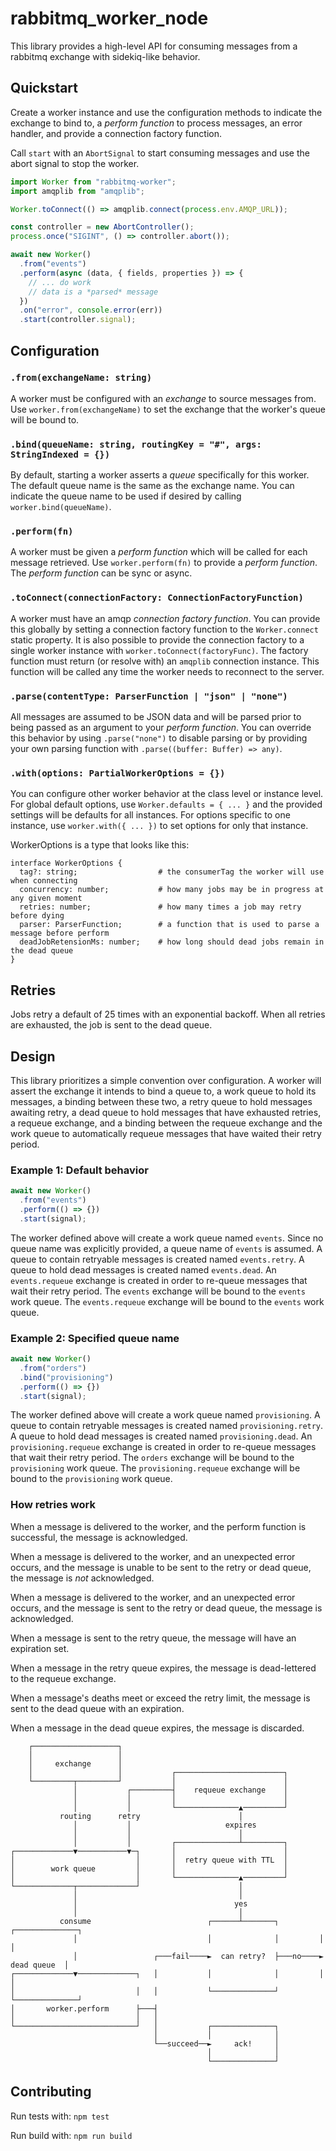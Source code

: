 # rabbitmq_worker_node

This library provides a high-level API for consuming messages from a rabbitmq exchange with sidekiq-like behavior.

## Quickstart

Create a worker instance and use the configuration methods to indicate the exchange to bind to, a _perform function_ to process messages, an error handler, and provide a connection factory function.

Call `start` with an `AbortSignal` to start consuming messages and use the abort signal to stop the worker.

```js
import Worker from "rabbitmq-worker";
import amqplib from "amqplib";

Worker.toConnect(() => amqplib.connect(process.env.AMQP_URL));

const controller = new AbortController();
process.once("SIGINT", () => controller.abort());

await new Worker()
  .from("events")
  .perform(async (data, { fields, properties }) => {
    // ... do work
    // data is a *parsed* message
  })
  .on("error", console.error(err))
  .start(controller.signal);
```

## Configuration

### `.from(exchangeName: string)`

A worker must be configured with an _exchange_ to source messages from. Use `worker.from(exchangeName)` to set the exchange that the worker's queue will be bound to.

### `.bind(queueName: string, routingKey = "#", args: StringIndexed = {})`

By default, starting a worker asserts a _queue_ specifically for this worker. The default queue name is the same as the exchange name. You can indicate the queue name to be used if desired by calling `worker.bind(queueName)`.

### `.perform(fn)`

A worker must be given a _perform function_ which will be called for each message retrieved. Use `worker.perform(fn)` to provide a _perform function_. The _perform function_ can be sync or async.

### `.toConnect(connectionFactory: ConnectionFactoryFunction)`

A worker must have an amqp _connection factory function_. You can provide this globally by setting a connection factory function to the `Worker.connect` static property. It is also possible to provide the connection factory to a single worker instance with `worker.toConnect(factoryFunc)`. The factory function must return (or resolve with) an `amqplib` connection instance. This function will be called any time the worker needs to reconnect to the server.

### `.parse(contentType: ParserFunction | "json" | "none")`

All messages are assumed to be JSON data and will be parsed prior to being passed as an argument to your _perform function_. You can override this behavior by using `.parse("none")` to disable parsing or by providing your own parsing function with `.parse((buffer: Buffer) => any)`.

### `.with(options: PartialWorkerOptions = {})`

You can configure other worker behavior at the class level or instance level. For global default options, use `Worker.defaults = { ... }` and the provided settings will be defaults for all instances. For options specific to one instance, use `worker.with({ ... })` to set options for only that instance.

WorkerOptions is a type that looks like this:

```
interface WorkerOptions {
  tag?: string;                  # the consumerTag the worker will use when connecting
  concurrency: number;           # how many jobs may be in progress at any given moment
  retries: number;               # how many times a job may retry before dying
  parser: ParserFunction;        # a function that is used to parse a message before perform
  deadJobRetensionMs: number;    # how long should dead jobs remain in the dead queue
}
```

## Retries

Jobs retry a default of 25 times with an exponential backoff. When all retries are exhausted, the job is sent to the dead queue.

## Design

This library prioritizes a simple convention over configuration. A worker will assert the exchange it intends to bind a queue to, a work queue to hold its messages, a binding between these two, a retry queue to hold messages awaiting retry, a dead queue to hold messages that have exhausted retries, a requeue exchange, and a binding between the requeue exchange and the work queue to automatically requeue messages that have waited their retry period.

### Example 1: Default behavior

```js
await new Worker()
  .from("events")
  .perform(() => {})
  .start(signal);
```

The worker defined above will create a work queue named `events`. Since no queue name was explicitly provided, a queue name of `events` is assumed. A queue to contain retryable messages is created named `events.retry`. A queue to hold dead messages is created named `events.dead`. An `events.requeue` exchange is created in order to re-queue messages that wait their retry period. The `events` exchange will be bound to the `events` work queue. The `events.requeue` exchange will be bound to the `events` work queue.

### Example 2: Specified queue name

```js
await new Worker()
  .from("orders")
  .bind("provisioning")
  .perform(() => {})
  .start(signal);
```

The worker defined above will create a work queue named `provisioning`. A queue to contain retryable messages is created named `provisioning.retry`. A queue to hold dead messages is created named `provisioning.dead`. An `provisioning.requeue` exchange is created in order to re-queue messages that wait their retry period. The `orders` exchange will be bound to the `provisioning` work queue. The `provisioning.requeue` exchange will be bound to the `provisioning` work queue.

### How retries work

When a message is delivered to the worker,
and the perform function is successful,
the message is acknowledged.

When a message is delivered to the worker,
and an unexpected error occurs,
and the message is unable to be sent to the retry or dead queue,
the message is _not_ acknowledged.

When a message is delivered to the worker,
and an unexpected error occurs,
and the message is sent to the retry or dead queue,
the message is acknowledged.

When a message is sent to the retry queue,
the message will have an expiration set.

When a message in the retry queue expires,
the message is dead-lettered to the requeue exchange.

When a message's deaths meet or exceed the retry limit,
the message is sent to the dead queue with an expiration.

When a message in the dead queue expires,
the message is discarded.

```
    ┌───────────────────┐
    │                   │
    │     exchange      │
    │                   │           ┌────────────────────────┐
    └─────────┬─────────┘           │                        │
              │           ┌─────────┤    requeue exchange    │
              │           │         │                        │
              │           │         └──────────────▲─────────┘
           routing      retry                      │
              │           │                     expires
              │           │                        │
              │           │         ┌──────────────┴─────────┐
┌─────────────▼───────────▼─┐       │                        │
│                           │       │  retry queue with TTL  │
│        work queue         │       │                        │
│                           │       └──────────────▲─────────┘
└─────────────┬─────────────┘                      │
              │                                    │
              │                                   yes
              │                                    │
           consume                          ┌──────┴───────┐         ┌──────────────┐
              │                             │              │         │              │
              │                 ┌───fail────►  can retry?  ├───no────►  dead queue  │
┌─────────────▼─────────────┐   │           │              │         │              │
│                           │   │           └──────────────┘         └──────────────┘
│       worker.perform      ├───┤
│                           │   │
└───────────────────────────┘   │           ┌──────────────┐
                                │           │              │
                                └──succeed──►     ack!     │
                                            │              │
                                            └──────────────┘
```

## Contributing

Run tests with:
`npm test`

Run build with:
`npm run build`
